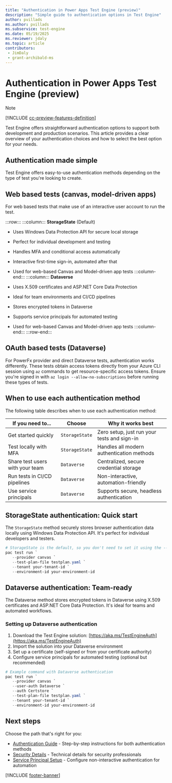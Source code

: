 ```yaml
---
title: "Authentication in Power Apps Test Engine (preview)"
description: "Simple guide to authentication options in Test Engine"
author: pvillads
ms.author: pvillads
ms.subservice: test-engine
ms.date: 05/19/2025
ms.reviewer: jdaly
ms.topic: article
contributors:
 - JimDaly
 - grant-archibald-ms
---
```


# Authentication in Power Apps Test Engine (preview)

> [!NOTE]
> [!INCLUDE [cc-preview-features-definition](../includes/cc-preview-features-definition.md)]

Test Engine offers straightforward authentication options to support both development and production scenarios. This article provides a clear overview of your authentication choices and how to select the best option for your needs.

## Authentication made simple

Test Engine offers easy-to-use authentication methods depending on the type of test you're looking to create.

## Web based tests (canvas, model-driven apps)

For web based tests that make use of an interactive user account to run the test.

:::row:::
   :::column:::
**StorageState** (Default)

- Uses Windows Data Protection API for secure local storage
- Perfect for individual development and testing
- Handles MFA and conditional access automatically
- Interactive first-time sign-in, automated after that
- Used for web-based Canvas and Model-driven app tests
   :::column-end:::
   :::column:::
**Dataverse**

- Uses X.509 certificates and ASP.NET Core Data Protection
- Ideal for team environments and CI/CD pipelines
- Stores encrypted tokens in Dataverse
- Supports service principals for automated testing
- Used for web-based Canvas and Model-driven app tests
   :::column-end:::
:::row-end:::

## OAuth based tests (Dataverse)

For PowerFx provider and direct Dataverse tests, authentication works differently. These tests obtain access tokens directly from your Azure CLI session using `az` commands to get resource-specific access tokens. Ensure you're signed in with `az login --allow-no-subscriptions` before running these types of tests.

## When to use each authentication method

The following table describes when to use each authentication method:

| If you need to... | Choose | Why it works best |
|-------------------|--------|-------------------|
| Get started quickly | `StorageState` | Zero setup, just run your tests and sign-in |
| Test locally with MFA | `StorageState` | Handles all modern authentication methods |
| Share test users with your team | `Dataverse` | Centralized, secure credential storage |
| Run tests in CI/CD pipelines | `Dataverse` | Non-interactive, automation-friendly |
| Use service principals | `Dataverse` | Supports secure, headless authentication |

## StorageState authentication: Quick start

The `StorageState` method securely stores browser authentication data locally using Windows Data Protection API. It's perfect for individual developers and testers.

```powershell
# StorageState is the default, so you don't need to set it using the --user-auth parameter
pac test run `
   --provider canvas `
   --test-plan-file testplan.yaml `
   --tenant your-tenant-id `
   --environment-id your-environment-id
```

## Dataverse authentication: Team-ready

The Dataverse method stores encrypted tokens in Dataverse using X.509 certificates and ASP.NET Core Data Protection. It's ideal for teams and automated workflows.

### Setting up Dataverse authentication

1. Download the Test Engine solution: [https://aka.ms/TestEngineAuth](https://aka.ms/TestEngineAuth)
2. Import the solution into your Dataverse environment
3. Set up a certificate (self-signed or from your certificate authority)
4. Configure service principals for automated testing (optional but recommended)

```powershell
# Example command with Dataverse authentication
pac test run `
   --provider canvas `
   --user-auth Dataverse `
   --auth Certstore `
   --test-plan-file testplan.yaml `
   --tenant your-tenant-id `
   --environment-id your-environment-id
```

## Next steps

Choose the path that's right for you:

- [Authentication Guide](authentication-guide.md) - Step-by-step instructions for both authentication methods
- [Security Details](authentication-security.md) - Technical details for security professionals
- [Service Principal Setup](authentication-guide.md#setting-up-service-principals-for-cicd) - Configure non-interactive authentication for automation

[!INCLUDE [footer-banner](../includes/footer-banner.md)]
